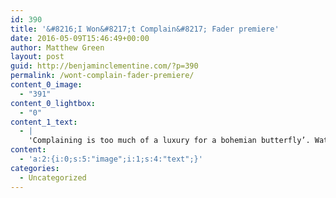 ```yaml
---
id: 390
title: '&#8216;I Won&#8217;t Complain&#8217; Fader premiere'
date: 2016-05-09T15:46:49+00:00
author: Matthew Green
layout: post
guid: http://benjaminclementine.com/?p=390
permalink: /wont-complain-fader-premiere/
content_0_image:
  - "391"
content_0_lightbox:
  - "0"
content_1_text:
  - |
    'Complaining is too much of a luxury for a bohemian butterfly’. Watch the video for ‘I Won’t Complain' at The FADER <a href="http://www.thefader.com/2016/05/09/benjamin-clementine-i-wont-complain-video" target="_blank">here</a>.
content:
  - 'a:2:{i:0;s:5:"image";i:1;s:4:"text";}'
categories:
  - Uncategorized
---
```

